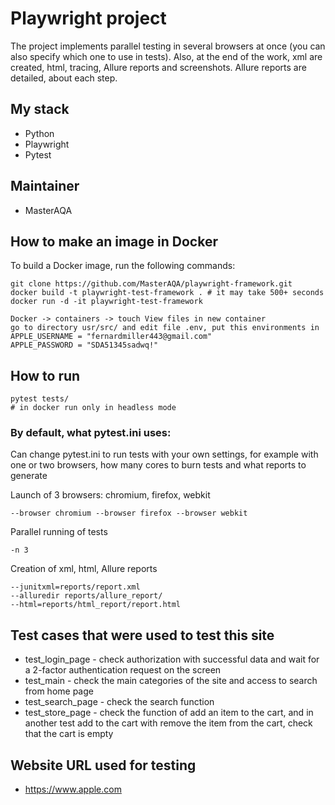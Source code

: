 # Playwright project
The project implements parallel testing in several browsers at once
(you can also specify which one to use in tests). Also, at the end 
of the work, xml are created, html, tracing, Allure reports and screenshots. 
Allure reports are detailed, about each step.

## My stack
- Python
- Playwright
- Pytest

## Maintainer
- MasterAQA

## How to make an image in Docker
To build a Docker image, run the following commands:
```
git clone https://github.com/MasterAQA/playwright-framework.git
docker build -t playwright-test-framework . # it may take 500+ seconds
docker run -d -it playwright-test-framework 

Docker -> containers -> touch View files in new container
go to directory usr/src/ and edit file .env, put this environments in
APPLE_USERNAME = "fernardmiller443@gmail.com"
APPLE_PASSWORD = "SDA51345sadwq!"
```

## How to run
```
pytest tests/
# in docker run only in headless mode
```

### By default, what pytest.ini uses:
Can change pytest.ini to run tests with your own settings, for example 
with one or two browsers, how many cores to burn tests and what reports 
to generate

Launch of 3 browsers: chromium, firefox, webkit
``` 
--browser chromium --browser firefox --browser webkit
``` 

Parallel running of tests
``` 
-n 3
``` 

Creation of xml, html, Allure reports
``` 
--junitxml=reports/report.xml
--alluredir reports/allure_report/
--html=reports/html_report/report.html
``` 

## Test cases that were used to test this site
- test_login_page - check authorization with successful data and 
wait for a 2-factor authentication request on the screen
- test_main - check the main categories of the site and access 
to search from home page 
- test_search_page - check the search function
- test_store_page - check the function of add an item to 
the cart, and in another test add to the cart with remove the 
item from the cart, check that the cart is empty

## Website URL used for testing
- https://www.apple.com





